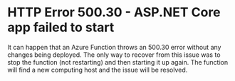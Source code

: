 # HTTP Error 500.30 - ASP.NET Core app failed to start

It can happen that an Azure Function throws an 500.30 error without any changes being deployed. The only way to recover from this issue was to stop the function (not restarting) and then starting it up again. The function will find a new computing host and the issue will be resolved. 